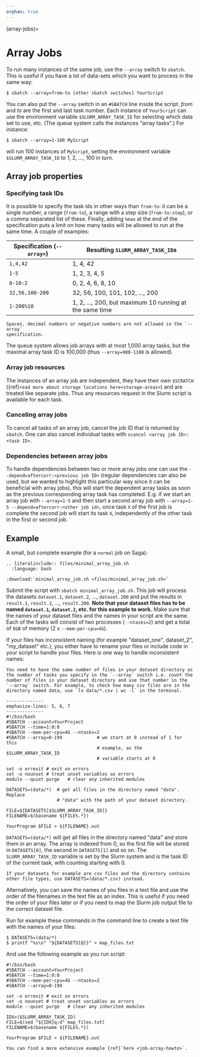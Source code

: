 ```yaml
---
orphan: true
---
```


(array-jobs)=

# Array Jobs

To run many instances of the same job, use the `--array` switch to `sbatch`.
This is useful if you have a lot of data-sets which you want to process in the
same way:

```console
$ sbatch --array=from-to [other sbatch switches] YourScript
```

You can also put the `--array` switch in an `#SBATCH` line inside the script.
_from_ and _to_ are the first and last task number. Each instance of
`YourScript` can use the environment variable `$SLURM_ARRAY_TASK_ID` for
selecting which data set to use, etc. (The queue system calls the instances
"array tasks".) For instance:

```console
$ sbatch --array=1-100 MyScript
```

will run 100 instances of `MyScript`, setting the environment variable
`$SLURM_ARRAY_TASK_ID` to 1, 2, ..., 100 in turn.

## Array job properties

### Specifying task IDs

It is possible to specify the task ids in other ways than `from-to`: it can be
a single number, a range (`from-to`), a range with a step size
(`from-to:step`), or a comma separated list of these. Finally, adding `%max` at
the end of the specification puts a limit on how many tasks will be allowed to
run at the same time. A couple of examples:

| Specification (`--array=`) | Resulting `SLURM_ARRAY_TASK_ID`s                        |
| -------------------------- | ------------------------------------------------------- |
| `1,4,42`                   | 1, 4, 42                                                |
| `1-5`                      | 1, 2, 3, 4, 5                                           |
| `0-10:2`                   | 0, 2, 4, 6, 8, 10                                       |
| `32,56,100-200`            | 32, 56, 100, 101, 102, ..., 200                         |
| `1-200%10`                 | 1, 2, ..., 200, but maximum 10 running at the same time |

```{note}
Spaces, decimal numbers or negative numbers are not allowed in the `--array`
specification.
```

The queue system allows job arrays with at most 1,000 array tasks, but
the maximal array task ID is 100,000 (thus `--array=900-1100` is allowed).

### Array job resources

The instances of an array job are independent, they have their own `$SCRATCH`
({ref}`read more about storage locations here<storage-areas>`) and are treated
like separate jobs. Thus any resources request in the Slurm script is available
for each task.

### Canceling array jobs

To cancel all tasks of an array job, cancel the job ID that is returned by
`sbatch`. One can also cancel individual tasks with `scancel <array job
ID>:<task ID>`.

### Dependencies between array jobs

To handle dependencies between two or more array jobs one can use the
`--depend=aftercorr:<previous job ID>` (regular dependencies can also be used,
but we wanted to highlight this particular way since it can be beneficial with
array jobs), this will start the dependent array tasks as soon as the previous
corresponding array task has completed. E.g. if we start an array job with
`--array=1-5` and then start a second array job with `--array=1-5
--depend=aftercorr:<other job id>`, once task `X` of the first job is complete
the second job will start its task `X`, independently of the other task in the
first or second job.

## Example

A small, but complete example (for a `normal` job on Saga):

```{eval-rst}
.. literalinclude:: files/minimal_array_job.sh
  :language: bash
```

```{eval-rst}
:download:`minimal_array_job.sh <files/minimal_array_job.sh>`
```

Submit the script with `sbatch minimal_array_job.sh`. This job will process the
datasets `dataset.1`, `dataset.2`, ..., `dataset.200` and put the results in
`result.1`, `result.2`, ..., `result.200`. **Note that your dataset files has to be named `dataset.1`, `dataset.2`, etc. for this example to work.** Make sure that the names of your dataset files and the names in your script are the same. Each of the tasks will consist of
two processes (`--ntasks=2`) and get a total of `8GB` of memory (2 x
`--mem-per-cpu=4G`).

If your files has inconsistent naming (for example "dataset_one", dataset_2", "my_dataset" etc.), you either have to rename your files or include code in your script to handle your files. Here is one way to handle inconsistent names:

```{warning}
You need to have the same number of files in your dataset directory as the number of tasks you specify in the `--array` switch i.e. count the number of files in your dataset directory and use that number in the `--array` switch. For example, to check how many csv files are in the directory named data, use `ls data/*.csv | wc -l` in the terminal.

```

```{code-block} bash
--------------
emphasize-lines: 5, 6, 7
--------------
#!/bin/bash
#SBATCH --account=YourProject
#SBATCH --time=1:0:0
#SBATCH --mem-per-cpu=4G --ntasks=2
#SBATCH --array=0-199             # we start at 0 instead of 1 for this
                                  # example, as the $SLURM_ARRAY_TASK_ID
                                  # variable starts at 0

set -o errexit # exit on errors
set -o nounset # treat unset variables as errors
module --quiet purge   # clear any inherited modules

DATASETS=(data/*)  # get all files in the directory named "data". Replace
                   # "data" with the path of your dataset directory.

FILE=${DATASETS[$SLURM_ARRAY_TASK_ID]}
FILENAME=$(basename ${FILE%.*})

YourProgram $FILE > ${FILENAME}.out
```

`DATASETS=(data/*)` will get all files in the directory named "data" and store them in an array. The array is indexed from 0, so the first file will be stored in `DATASETS[0]`, the second in `DATASETS[1]` and so on. The `SLURM_ARRAY_TASK_ID` variable is set by the Slurm system and is the task ID of the current task, with counting starting with 0.

```{tip}
If your datasets for example are csv files and the directory contains other file types, use DATASETS=(data/*.csv) instead.
```

Alternatively, you can save the names of you files in a text file and use the order of the filenames in the text file as an index. This is useful if you need the order of your files later or if you need to map the Slurm job output file to the correct dataset file.

Run for example these commands in the command line to create a text file with the names of your files:

```console
$ DATASETS=(data/*)
$ printf "%s\n" "${DATASETS[@]}" > map_files.txt
```

And use the following example as you run script:

```{code-block} bash
#!/bin/bash
#SBATCH --account=YourProject
#SBATCH --time=1:0:0
#SBATCH --mem-per-cpu=4G --ntasks=2
#SBATCH --array=0-199

set -o errexit # exit on errors
set -o nounset # treat unset variables as errors
module --quiet purge   # clear any inherited modules

IDX=($SLURM_ARRAY_TASK_ID)
FILE=$(sed "${IDX}q;d" map_files.txt)
FILENAME=$(basename ${FILE%.*})

YourProgram $FILE > ${FILENAME}.out
```

```{tip}
You can find a more extensive example {ref}`here <job-array-howto>`.
```
